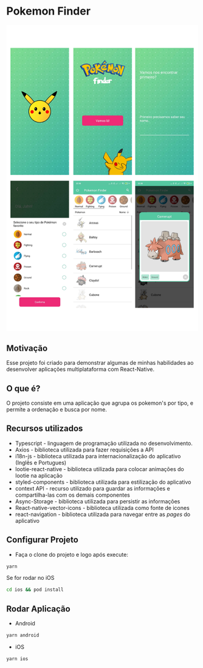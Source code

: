 # Pokemon Finder
![](/screens/print.png)

## Motivação

Esse projeto foi criado para demonstrar algumas de minhas habilidades ao desenvolver aplicações multiplataforma com React-Native.

## O que é?

O projeto consiste em uma aplicação que agrupa os pokemon's por tipo, e permite a ordenação e busca por nome.

## Recursos utilizados

- Typescript - linguagem de programação utilizada no desenvolvimento.
- Axios - biblioteca utilizada para fazer requisições a API
- i18n-js - biblioteca utilizada para internacionalização do aplicativo (Inglês e Portugues)
- lootie-react-native - biblioteca utilizada para colocar animações do lootie na aplicação
- styled-components - biblioteca utilizada para estilização do aplicativo
- context API - recurso utilizado para guardar as informações e compartilha-las com os demais componentes
- Async-Storage - biblioteca utilizada para persistir as informações
- React-native-vector-icons - biblioteca utilizada como fonte de icones
- react-navigation - biblioteca utilizada para navegar entre as *pages* do aplicativo

## Configurar Projeto

- Faça o clone do projeto e logo após execute:
```sh
yarn
```
Se for rodar no iOS
```sh
cd ios && pod install
```

## Rodar Aplicação
- Android
```sh
yarn android
```
- iOS
```sh
yarn ios
```